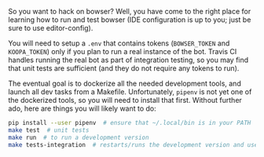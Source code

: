 So you want to hack on bowser?  Well, you have come to the right place for learning how to run and test bowser (IDE configuration is up to you; just be sure to use editor-config).

You will need to setup a `.env` that contains tokens (`BOWSER_TOKEN` and `KOOPA_TOKEN`) only if you plan to run a real instance of the bot.  Travis CI handles running the real bot as part of integration testing, so you may find that unit tests are sufficient (and they do not require any tokens to run).

The eventual goal is to dockerize all the needed development tools, and launch all dev tasks from a Makefile.  Unfortunately, `pipenv` is not yet one of the dockerized tools, so you will need to install that first.  Without further ado, here are things you will likely want to do:

```sh
pip install --user pipenv  # ensure that ~/.local/bin is in your PATH
make test  # unit tests
make run  # to run a development version
make tests-integration  # restarts/runs the development version and uses another bot to test the development bot
```
